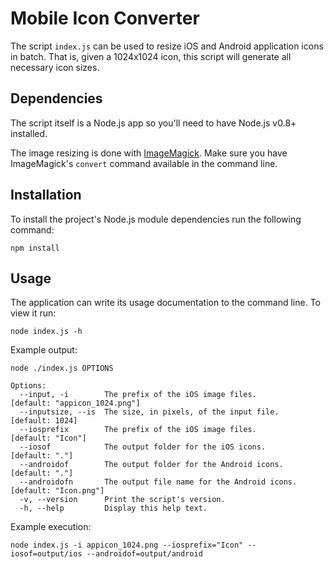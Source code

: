 # Mobile Icon Converter

The script `index.js` can be used to resize iOS and Android application icons in batch. That is, given a 1024x1024 icon, this script will generate all necessary icon sizes.

## Dependencies

The script itself is a Node.js app so you'll need to have Node.js v0.8+ installed.

The image resizing is done with [ImageMagick](http://www.imagemagick.org/). Make sure you have ImageMagick's `convert` command available in the command line.

## Installation

To install the project's Node.js module dependencies run the following command:

    npm install

## Usage

The application can write its usage documentation to the command line. To view it run:

    node index.js -h

Example output:

    node ./index.js OPTIONS

    Options:
      --input, -i        The prefix of the iOS image files.           [default: "appicon_1024.png"]
      --inputsize, --is  The size, in pixels, of the input file.      [default: 1024]
      --iosprefix        The prefix of the iOS image files.           [default: "Icon"]
      --iosof            The output folder for the iOS icons.         [default: "."]
      --androidof        The output folder for the Android icons.     [default: "."]
      --androidofn       The output file name for the Android icons.  [default: "Icon.png"]
      -v, --version      Print the script's version.                
      -h, --help         Display this help text. 

Example execution:

    node index.js -i appicon_1024.png --iosprefix="Icon" --iosof=output/ios --androidof=output/android
